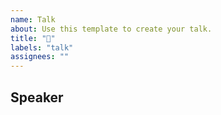 ```yaml
---
name: Talk
about: Use this template to create your talk.
title: "👾"
labels: "talk"
assignees: ""
---
```


<!-- Every talk must come with an emoji in the title -->

Speaker
---


<!-- Consider this template, but writing whatever about your talk also can

Hi,

My name is ${Crabbie Rust}. I am a ${lord of walking sideways} at ${sea}. 

I'd like to talk about ${how not to get caught and be eaten} on ${which date}.

Here's a little more background and motivation about the talk:

${The human beings like to eat crab too much. We need to change that fact. Otherwise they are gonna keep catching us and steam us and eat us and they even feel good about it. If you are concerned about then endangerment of our species, please come support us. This world is better with your faith. Cheers.}

As you can see above, I have a point to make. Please let me in thanks.

- Estimated duration: ⚡️ 7 mins / 🧙🏻‍♂️ 30 mins
- Ready by:
- Needs dry run: 

-->

